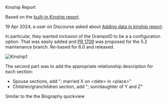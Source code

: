 Kinship Report

Based on the [built-in Kinship report](https://www.gramps-project.org/wiki/index.php/Gramps_6.0_Wiki_Manual_-_Reports_-_part_6#Kinship_Report).

19 Apr 2024, a user on Discourse asked about [Adding data in kinship report](https://gramps.discourse.group/t/adding-data-in-kinship-report/5287). 

In particular, they wanted inclusion of the GrampsID to be a a configuration option. That was easily added and [PR 1709](https://github.com/gramps-project/gramps/pull/1709) was proposed for the 5.2 maintenance branch. Re-based for 6.0 and released.

![Kinship1](https://github.com/user-attachments/assets/6465ef6a-bfed-4895-a650-e4fc2ff0e3b1)

The second part was to add the appropriate relationship description for each section:
* Spouse sections, add "; married X on &lt;date> in &lt;place>"
* Children/granchildren section, add "; son/daughter of Y and Z"

Similar to the the Biography quickview
